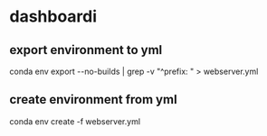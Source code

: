# dashboardi

## export environment to yml
conda env export --no-builds | grep -v "^prefix: " > webserver.yml

## create environment from yml
conda env create -f webserver.yml

